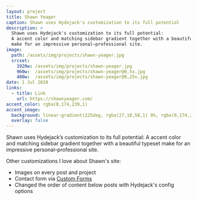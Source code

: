 ```yaml
---
layout: project
title: Shawn Yeager
caption: Shawn uses Hydejack's customization to its full potential
description: >
  Shawn uses Hydejack's customization to its full potential:
  A accent color and matching sidebar gradient together with a beautiful typeset
  make for an impressive personal–professional site.
image: 
  path: /assets/img/projects/shawn-yeager.jpg
  srcset:
    1920w: /assets/img/projects/shawn-yeager.jpg
    960w:  /assets/img/projects/shawn-yeager@0,5x.jpg
    480w:  /assets/img/projects/shawn-yeager@0,25x.jpg
date: 1 Jul 2020
links:
  - title: Link
    url: https://shawnyeager.com/
accent_color: rgba(0,174,239,1)
accent_image:
  background: linear-gradient(225deg, rgba(27,10,58,1) 0%, rgba(0,174,239,1) 80%)
  overlay: false
---
```


Shawn uses Hydejack’s customization to its full potential:
A accent color and matching sidebar gradient together with a beautiful typeset make for an impressive personal–professional site.

Other customizations I love about Shawn's site: 

- Images on every post and project
- Contact form via [Custom Forms](../forms-by-example.md)
- Changed the order of content below posts with Hydejack's config options
